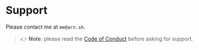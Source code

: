 # Support

Please contact me at `me@arn.sh`.

> 👉 **Note**: please read the [Code of Conduct](CODE_OF_CONDUCT.md) before asking for support.

